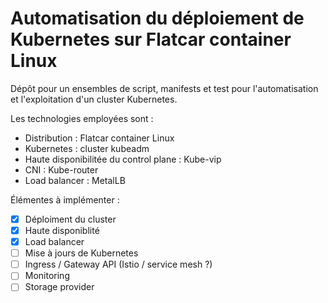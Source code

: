# Automatisation du déploiement de Kubernetes sur Flatcar container Linux

Dépôt pour un ensembles de script, manifests et test pour l'automatisation et l'exploitation d'un cluster Kubernetes.

Les technologies employées sont :
- Distribution : Flatcar container Linux
- Kubernetes : cluster kubeadm
- Haute disponibilitée du control plane : Kube-vip
- CNI : Kube-router
- Load balancer : MetalLB

Élémentes à implémenter :
- [x] Déploiment du cluster
- [x] Haute disponiblité
- [x] Load balancer
- [ ] Mise à jours de Kubernetes
- [ ] Ingress / Gateway API (Istio / service mesh ?)
- [ ] Monitoring
- [ ] Storage provider
